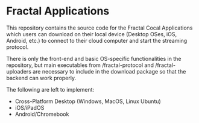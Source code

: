 # Fractal Applications

This repository contains the source code for the Fractal Cocal Applications which users can download on their local device (Desktop OSes, iOS, Android, etc.) to connect to their cloud computer and start the streaming protocol.

There is only the front-end and basic OS-specific functionalities in the repository, but main executables from /fractal-protocol and /fractal-uploaders are necessary to include in the download package so that the backend can work properly.

The following are left to implement:

- Cross-Platform Desktop (Windows, MacOS, Linux Ubuntu)
- iOS/iPadOS
- Android/Chromebook

